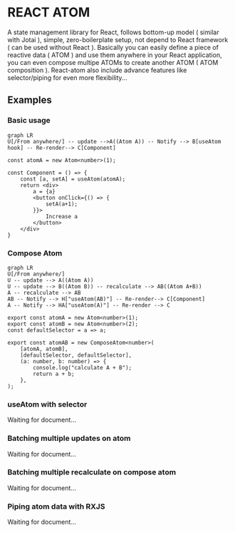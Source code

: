 # REACT ATOM
A state management library for React, follows bottom-up model ( similar with Jotai ), simple, zero-boilerplate setup, not depend to React framework ( can be used without React ). Basically you can easily define a piece of reactive data ( ATOM ) and use them anywhere in your React application, you can even compose multipe ATOMs to create another ATOM ( ATOM composition ). React-atom also include advance features like selector/piping for even more flexibility...
## Examples

### Basic usage
```mermaid
graph LR
U[/From anywhere/] -- update -->A((Atom A)) -- Notify --> B[useAtom hook] -- Re-render--> C[Component]
```

```code
const atomA = new Atom<number>(1);

const Component = () => {
	const [a, setA] = useAtom(atomA);
	return <div>  
		a = {a}  
		<button onClick={() => {  
			setA(a+1);  
		}}>  
			Increase a  
		</button>  
	</div>
}
```

### Compose Atom
```mermaid
graph LR
U[/From anywhere/]
U -- update --> A((Atom A)) 
U -- update --> B((Atom B)) -- recalculate --> AB((Atom A+B))
A -- recalculate --> AB
AB -- Notify --> H["useAtom(AB)"] -- Re-render--> C[Component]
A -- Notify --> HA["useAtom(A)"] -- Re-render --> C
```
```code
export const atomA = new Atom<number>(1);  
export const atomB = new Atom<number>(2);
const defaultSelector = a => a;
  
export const atomAB = new ComposeAtom<number>(  
	[atomA, atomB],  
	[defaultSelector, defaultSelector],  
	(a: number, b: number) => {  
		console.log("calculate A + B");  
		return a + b;  
	},  
);
```
### useAtom with selector
Waiting for document...
### Batching multiple updates on atom
Waiting for document...
### Batching multiple recalculate on compose atom
Waiting for document...
### Piping atom data with RXJS
Waiting for document...
